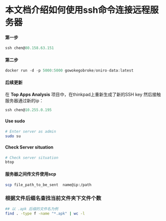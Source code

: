 # 本文档介绍如何使用ssh命令连接远程服务器

#### 第一步
```typescript
ssh chen@80.158.63.151
```

#### 第二步

```typescript
docker run -d -p 5000:5000 gowokegobroke/oniro-data:latest
```

#### 后续更新
在 **Top Apps Analysis** 项目中，在thinkpad上重新生成了新的SSH key
然后接触服务器通过新的ip：
```ts
ssh chen@10.255.0.195
```

#### Use sudo
```bash
# Enter server as admin
sudo su
```

#### Check Server situation
```bash
# Check server situation
btop
```

#### 服务器之间传文件使用scp
```bash
scp file_path_to_be_sent  name@ip:/path
```

### 根据文件后缀名查找当前文件夹下文件个数
```bash
## 以 .apk 后缀的文件名为例
find . -type f -name "*.apk" | wc -l
```